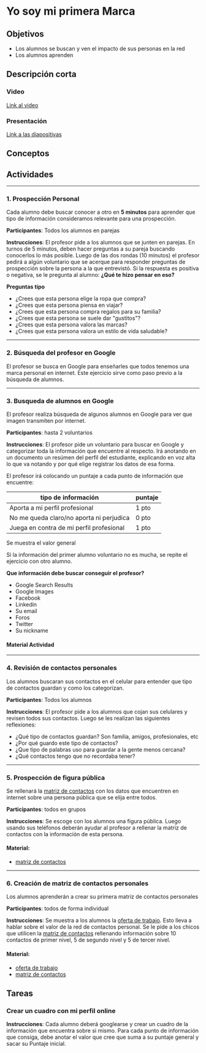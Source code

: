 # Yo soy mi primera Marca

## Objetivos

- Los alumnos se buscan y ven el impacto de sus personas en la red
- Los alumnos aprenden

## Descripción corta

### Video

[Link al video]()

### Presentación

[Link a las diapositivas]()

## Conceptos

## Actividades

---

### 1. Prospección Personal

Cada alumno debe buscar conocer a otro en **5 minutos** para aprender que tipo de información consideramos relevante para una prospección.

**Participantes**: Todos los alumnos en parejas

**Instrucciones**: El profesor pide a los alumnos que se junten en parejas. En turnos de 5 minutos, deben hacer preguntas a su pareja buscando conocerlos lo más posible.
Luego de las dos rondas (10 minutos) el profesor pedirá a algún voluntario que se acerque para responder preguntas de prospección sobre la persona a la que entrevistó.
Si la respuesta es positiva o negativa, se le pregunta al alumno: **¿Qué te hizo pensar en eso?**

**Preguntas tipo**

- ¿Crees que esta persona elige la ropa que compra?
- ¿Crees que esta persona piensa en viajar?
- ¿Crees que esta persona compra regalos para su familia?
- ¿Crees que esta persona se suele dar "gustitos"?
- ¿Crees que esta persona valora las marcas?
- ¿Crees que esta persona valora un estilo de vida saludable?

---

### 2. Búsqueda del profesor en Google

El profesor se busca en Google para enseñarles que todos tenemos una marca personal en internet. Este ejercicio sirve como paso previo a la búsqueda de alumnos.

---

### 3. Busqueda de alumnos en Google

El profesor realiza búsqueda de algunos alumnos en Google para
ver que imagen transmiten por internet.

**Participantes**: hasta 2 voluntarios

**Instrucciones**: El profesor pide un voluntario para buscar en Google y categorizar toda la información que encuentre al respecto. Irá anotando en un documento un resúmen del perfil del estudiante, explicando en voz alta lo que va notando y por qué elige registrar los datos de esa forma.

El profesor irá colocando un puntaje a cada punto de información que encuentre:

| tipo de información                      | puntaje |
| ---------------------------------------- | ------- |
| Aporta a mi perfil profesional           | 1 pto   |
| No me queda claro/no aporta ni perjudica | 0 pto   |
| Juega en contra de mi perfil profesional | 1 pto   |

Se muestra el valor general

Si la información del primer alumno voluntario no es mucha, se repite el ejercicio con otro alumno.

**Que información debe buscar conseguir el profesor?**

- Google Search Results
- Google Images
- Facebook
- Linkedin
- Su email
- Foros
- Twitter
- Su nickname

#### Material Actividad

---

### 4. Revisión de contactos personales

Los alumnos buscaran sus contactos en el celular para entender que tipo de contactos guardan y como los categorizan.

**Participantes**: Todos los alumnos

**Instrucciones**: El profesor pide a los alumnos que cojan sus celulares y revisen todos sus contactos. Luego se les realizan las siguientes reflexiones:

- ¿Qué tipo de contactos guardan? Son familia, amigos, profesionales, etc
- ¿Por qué guardo este tipo de contactos?
- ¿Que tipo de palabras uso para guardar a la gente menos cercana?
- ¿Qué contactos tengo que no recordaba tener?

---

### 5. Prospección de figura pública

Se rellenará la [matriz de contactos](https://drive.google.com/open?id=190eqaT24BZbsoaOe0_Ch4RtlX15QxeZAE3F7eNaSjK4) con los datos que encuentren en internet sobre una persona pública que se elija entre todos.

**Participantes**: todos en grupos

**Instrucciones**: Se escoge con los alumnos una figura pública. Luego usando sus teléfonos deberán ayudar al profesor a rellenar la matriz de contactos con la información de esta persona.

#### Material:

- [matriz de contactos](https://drive.google.com/open?id=190eqaT24BZbsoaOe0_Ch4RtlX15QxeZAE3F7eNaSjK4)

---

### 6. Creación de matriz de contactos personales

Los alumnos aprenderán a crear su primera matriz de contactos personales

**Participantes**: todos de forma individual

**Instrucciones**: Se muestra a los alumnos la [oferta de trabajo](material/perfil-vendedor.jpeg).
Esto lleva a hablar sobre el valor de la red de contactos personal.
Se le pide a los chicos que utilicen la [matriz de contactos](https://drive.google.com/open?id=190eqaT24BZbsoaOe0_Ch4RtlX15QxeZAE3F7eNaSjK4) rellenando información sobre 10 contactos de primer nivel, 5 de segundo nivel y 5 de tercer nivel.

#### Material:

- [oferta de trabajo](material/perfil-vendedor.jpeg)
- [matriz de contactos](https://drive.google.com/open?id=190eqaT24BZbsoaOe0_Ch4RtlX15QxeZAE3F7eNaSjK4)

## Tareas

### Crear un cuadro con mi perfil online

**Instrucciones**: Cada alumno deberá googlearse y crear un cuadro de la información que encuentra sobre si mismo. Para cada punto de información que consiga, debe anotar el valor que cree que suma a su puntaje general y sacar su Puntaje inicial.
